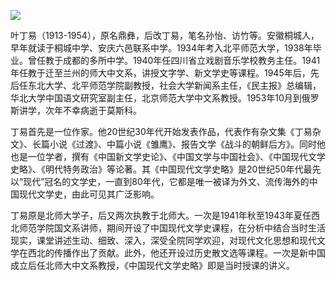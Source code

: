 ![](https://s2.loli.net/2022/08/31/SvIzHCdiWB2qZPl.png)

叶丁易（1913-1954），原名鼎彝，后改丁易，笔名孙怡、访竹等。安徽桐城人，早年就读于桐城中学、安庆六邑联系中学。1934年考入北平师范大学，1938年毕业。曾任教于成都的多所中学。1940年任四川省立戏剧音乐学校教务主任。1941年任教于迁至兰州的师大中文系，讲授文字学、新文学史等课程。1945年后，先后任东北大学、北平师范学院副教授，社会大学新闻系主任，《民主报》总编辑，华北大学中国语文研究室副主任，北京师范大学中文系教授。1953年10月到俄罗斯讲学，次年不幸病逝于莫斯科。

丁易首先是一位作家。他20世纪30年代开始发表作品，代表作有杂文集《丁易杂文》、长篇小说《过渡》、中篇小说《雏鹰》、报告文学《战斗的朝鲜后方》。同时他也是一位学者，撰有《中国新文学史论》、《中国文学与中国社会》、《中国现代文学史略》、《明代特务政治》等论著。其《中国现代文学史略》是20世纪50年代最先以“现代”冠名的文学史，一直到80年代，它都是唯一被译为外文、流传海外的中国现代文学史，由此可见其广泛影响。

丁易原是北师大学子，后又两次执教于北师大。一次是1941年秋至1943年夏任西北师范学院国文系讲师，期间开设了中国现代文学史课程，在分析中结合当时生活现实，课堂讲述生动、细致、深入，深受全院同学欢迎，对现代文化思想和现代文学在西北的传播作出了贡献。此外，他还开设过历史散文选等课程。一次是新中国成立后任北师大中文系教授，《中国现代文学史略》即是当时授课的讲义。
